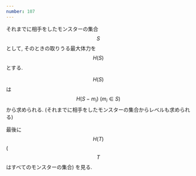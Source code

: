 ```yaml
---
number: 107
---
```

それまでに相手をしたモンスターの集合 $$ S $$ として, そのときの取りうる最大体力を $$ H(S) $$ とする.

$$ H(S) $$ は $$ H(S - m_i) \ (m_i \in S) $$ から求められる. (それまでに相手をしたモンスターの集合からレベルも求められる)

最後に $$ H(T) $$ ($$ T $$ はすべてのモンスターの集合) を見る.
